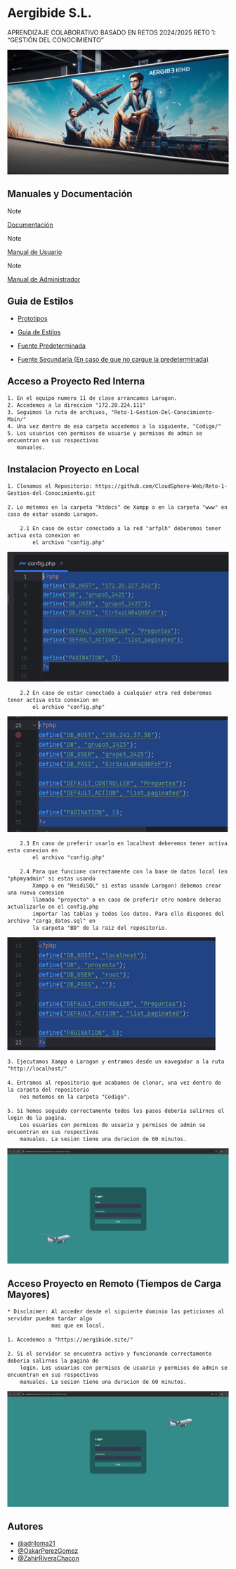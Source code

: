 # Aergibide S.L.

APRENDIZAJE COLABORATIVO BASADO EN RETOS 2024/2025 RETO 1: “GESTIÓN DEL CONOCIMIENTO”

![Logo](https://github.com/CloudSphere-Web/Reto-1-Gestion-del-Conocimiento/blob/main/Utiles/banner%20aergibide.jpg?raw=true)

## Manuales y Documentación

> [!NOTE]
> [Documentación](https://github.com/CloudSphere-Web/Reto-1-Gestion-del-Conocimiento/blob/8c04880abc5075f1da4d755f3c038bad96034ef9/Documentaci%C3%B3n%2C%20presentaci%C3%B3n%20y%20manuales/Documentaci%C3%B3n.pdf)

> [!NOTE]
> [Manual de Usuario](https://github.com/CloudSphere-Web/Reto-1-Gestion-del-Conocimiento/blob/8c04880abc5075f1da4d755f3c038bad96034ef9/Documentaci%C3%B3n%2C%20presentaci%C3%B3n%20y%20manuales/Manual%20de%20Usuario.pdf)

> [!NOTE]
> [Manual de Administrador](https://github.com/CloudSphere-Web/Reto-1-Gestion-del-Conocimiento/blob/8c04880abc5075f1da4d755f3c038bad96034ef9/Documentaci%C3%B3n%2C%20presentaci%C3%B3n%20y%20manuales/Manual%20de%20Administrador.pdf)

## Guia de Estilos

- [Prototipos](https://www.figma.com/design/unWJXWA3r8w7IQXHQUwNX0/Aergibide?node-id=0-1)

- [Guia de Estilos](https://www.figma.com/design/unWJXWA3r8w7IQXHQUwNX0/Aergibide?node-id=6-2)

- [Fuente Predeterminada](https://fonts.google.com/specimen/Lato)

- [Fuente Secundaria (En caso de que no cargue la predeterminada)](https://fonts.google.com/specimen/Montserrat)

## Acceso a Proyecto Red Interna

    1. En el equipo numero 11 de clase arrancamos Laragon.
    2. Accedemos a la direccion "172.20.224.111"
    3. Seguimos la ruta de archivos, "Reto-1-Gestion-Del-Conocimiento-Main/" 
    4. Una vez dentro de esa carpeta accedemos a la siguiente, "Codigo/"
    5. Los usuarios con permisos de usuario y permisos de admin se encuentran en sus respectivos
       manuales.

## Instalacion Proyecto en Local

    1. Clonamos el Repositorio: https://github.com/CloudSphere-Web/Reto-1-Gestion-del-Conocimiento.git

    2. Lo metemos en la carpeta "htdocs" de Xampp o en la carpeta "www" en caso de estar usando Laragon.

        2.1 En caso de estar conectado a la red "arfplh" deberemos tener activa esta conexion en
            el archivo "config.php"
            
![ConexionArfplh](https://github.com/CloudSphere-Web/Reto-1-Gestion-del-Conocimiento/blob/main/Utiles/conexion-arfplh.PNG?raw=true)
    
        2.2 En caso de estar conectado a cualquier otra red deberemos tener activa esta conexion en
            el archivo "config.php"

![conexionCualquiera](https://github.com/CloudSphere-Web/Reto-1-Gestion-del-Conocimiento/blob/main/Utiles/conexion-otra-red.PNG?raw=true)

        2.3 En caso de preferir usarlo en localhost deberemos tener activa esta conexion en
            el archivo "config.php"

        2.4 Para que funcione correctamente con la base de datos local (en "phpmyadmin" si estas usando 
            Xampp o en "HeidiSQL" si estas usando Laragon) debemos crear una nueva conexion 
            llamada "proyecto" o en caso de preferir otro nombre deberas actualizarlo en el config.php
            importar las tablas y todos los datos. Para ello dispones del archivo "carga_datos.sql" en 
            la carpeta "BD" de la raiz del repositorio.

![conexionLocal](https://github.com/CloudSphere-Web/Reto-1-Gestion-del-Conocimiento/blob/main/Utiles/conexion-local.png?raw=true)

    3. Ejecutamos Xampp o Laragon y entramos desde un navegador a la ruta "http://localhost/"

    4. Entramos al repositorio que acabamos de clonar, una vez dentro de la carpeta del repositorio 
        nos metemos en la carpeta "Codigo".

    5. Si hemos seguido correctamente todos los pasos deberia salirnos el login de la pagina. 
        Los usuarios con permisos de usuario y permisos de admin se encuentran en sus respectivos
        manuales. La sesion tiene una duracion de 60 minutos.

![exito](https://github.com/CloudSphere-Web/Reto-1-Gestion-del-Conocimiento/blob/main/Utiles/exito.PNG?raw=true)

## Acceso Proyecto en Remoto (Tiempos de Carga Mayores)

    * Disclaimer: Al acceder desde el siguiente dominio las peticiones al servidor pueden tardar algo 
                  mas que en local.

    1. Accedemos a "https://aergibide.site/"

    2. Si el servidor se encuentra activo y funcionando correctamente deberia salirnos la pagina de 
        login. Los usuarios con permisos de usuario y permisos de admin se encuentran en sus respectivos
        manuales. La sesion tiene una duracion de 60 minutos.

![exito](https://github.com/CloudSphere-Web/Reto-1-Gestion-del-Conocimiento/blob/main/Utiles/exito-remoto.PNG?raw=true)


## Autores

- [@adriloma21](https://github.com/adriloma21)
- [@OskarPerezGomez](https://github.com/OskarPerezGomez)
- [@ZahirRiveraChacon](https://github.com/ZahirRiveraChacon)
